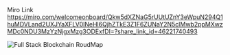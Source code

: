 Miro Link
https://miro.com/welcomeonboard/Qkw5dXZNaG5rUUtUZnY3eWpuN294Q1huMDVLand2UXJYaXFLV0lNeHl6QjhZTkE3Z1F6ZUNaY2N5clMwb2ppMXwzMDc0NDU3MzYzNjgxMzg3ODExfDI=?share_link_id=46221740493


![Full Stack Blockchain RoudMap](https://github.com/ArDapps/Blockchain_roudmap_2025/assets/91119772/b6889c59-ddc2-484a-bda8-9af7eebccbe4)
